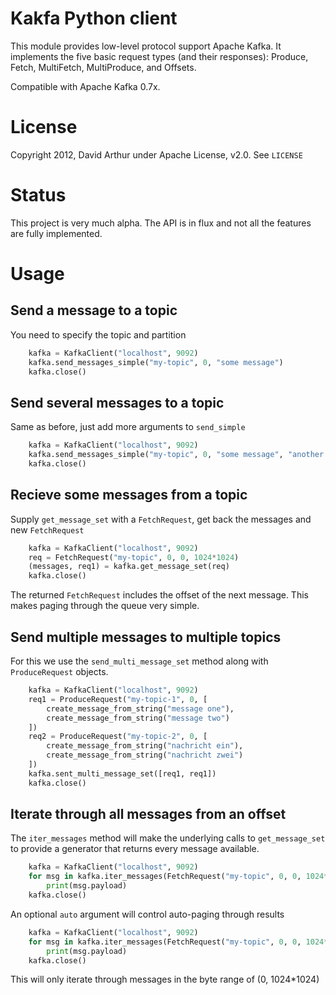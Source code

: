 # Kakfa Python client

This module provides low-level protocol support Apache Kafka. It implements the five basic request types (and their responses): Produce, Fetch, MultiFetch, MultiProduce, and Offsets. 

Compatible with Apache Kafka 0.7x.

# License

Copyright 2012, David Arthur under Apache License, v2.0. See `LICENSE`

# Status

This project is very much alpha. The API is in flux and not all the features are fully implemented.

# Usage

## Send a message to a topic

You need to specify the topic and partition

```python
    kafka = KafkaClient("localhost", 9092)
    kafka.send_messages_simple("my-topic", 0, "some message")
    kafka.close()
```

## Send several messages to a topic

Same as before, just add more arguments to `send_simple`

```python
    kafka = KafkaClient("localhost", 9092)
    kafka.send_messages_simple("my-topic", 0, "some message", "another message", "and another")
    kafka.close()
```

## Recieve some messages from a topic

Supply `get_message_set` with a `FetchRequest`, get back the messages and new `FetchRequest`

```python
    kafka = KafkaClient("localhost", 9092)
    req = FetchRequest("my-topic", 0, 0, 1024*1024)
    (messages, req1) = kafka.get_message_set(req)
    kafka.close()
```

The returned `FetchRequest` includes the offset of the next message. This makes 
paging through the queue very simple.

## Send multiple messages to multiple topics

For this we use the `send_multi_message_set` method along with `ProduceRequest` objects.

```python
    kafka = KafkaClient("localhost", 9092)
    req1 = ProduceRequest("my-topic-1", 0, [
        create_message_from_string("message one"),
        create_message_from_string("message two")
    ])
    req2 = ProduceRequest("my-topic-2", 0, [
        create_message_from_string("nachricht ein"),
        create_message_from_string("nachricht zwei")
    ])
    kafka.sent_multi_message_set([req1, req1])
    kafka.close()
```

## Iterate through all messages from an offset

The `iter_messages` method will make the underlying calls to `get_message_set`
to provide a generator that returns every message available.

```python
    kafka = KafkaClient("localhost", 9092)
    for msg in kafka.iter_messages(FetchRequest("my-topic", 0, 0, 1024*1024)):
        print(msg.payload)
    kafka.close()
```

An optional `auto` argument will control auto-paging through results

```python
    kafka = KafkaClient("localhost", 9092)
    for msg in kafka.iter_messages(FetchRequest("my-topic", 0, 0, 1024*1024), False):
        print(msg.payload)
    kafka.close()
```

This will only iterate through messages in the byte range of 
(0, 1024\*1024)
